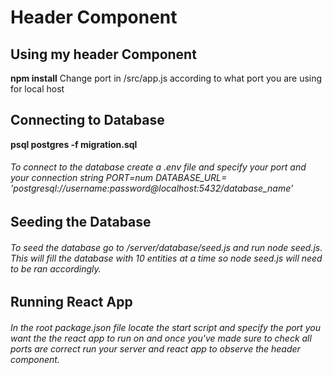 # Header Component

## Using my header Component
**npm install**
Change port in /src/app.js according to what port you are using for local host

## Connecting to Database
**psql postgres -f migration.sql**
###### To connect to the database create a .env file and specify your port and your connection string *PORT=num DATABASE_URL= 'postgresql://username:password@localhost:5432/database_name'*

## Seeding the Database
###### To seed the database go to /server/database/seed.js and run *node seed.js*. This will fill the database with 10 entities at a time so *node seed.js* will need to be ran accordingly.

## Running React App
###### In the root package.json file locate the start script and specify the port you want the the react app to run on and once you've made sure to check all ports are correct run your server and react app to observe the header component.